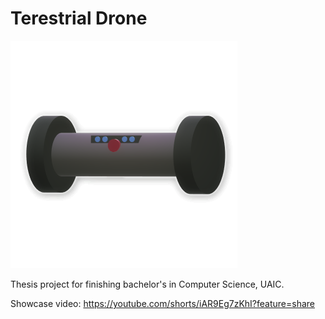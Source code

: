 # Terestrial Drone

![alt text](https://github.com/Iustin2800/r6drone/blob/main/Source/drone_icon.png?raw=true)

Thesis project for finishing bachelor's in Computer Science, UAIC.

Showcase video: https://youtube.com/shorts/iAR9Eg7zKhI?feature=share
